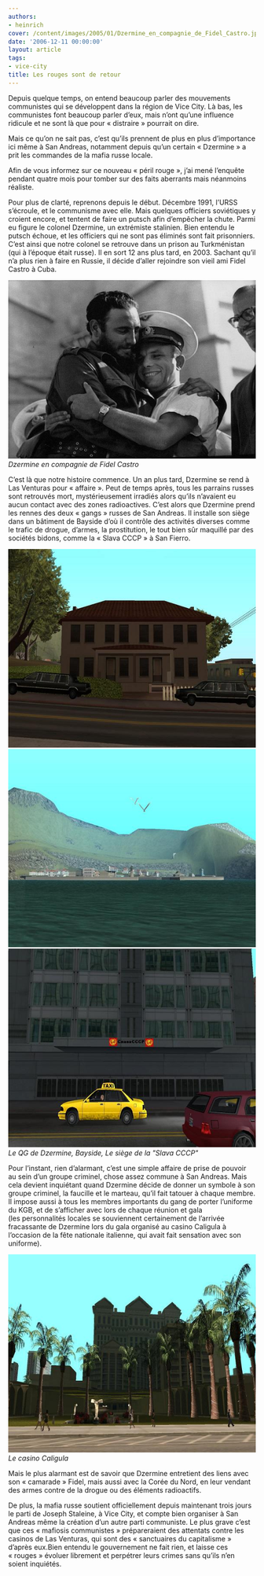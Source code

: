```yaml
---
authors:
- heinrich
cover: /content/images/2005/01/Dzermine_en_compagnie_de_Fidel_Castro.jpg
date: '2006-12-11 00:00:00'
layout: article
tags:
- vice-city
title: Les rouges sont de retour
---
```



Depuis quelque temps, on entend beaucoup parler des mouvements communistes qui se développent dans la région de Vice City. Là bas, les communistes font beaucoup parler d’eux, mais n’ont qu’une influence ridicule et ne sont là que pour «&nbsp;distraire&nbsp;» pourrait on dire.

Mais ce qu’on ne sait pas, c’est qu’ils prennent de plus en plus d’importance ici même à San Andreas, notamment depuis qu’un certain «&nbsp;Dzermine&nbsp;»&nbsp;a prit les commandes de la mafia russe locale.

Afin de vous informez sur ce nouveau «&nbsp;péril rouge&nbsp;», j’ai mené l’enquête pendant quatre mois pour tomber sur des faits aberrants mais néanmoins réaliste.

Pour plus de clarté, reprenons depuis le début. Décembre 1991, l’URSS s’écroule, et le communisme avec elle. Mais quelques officiers soviétiques y croient encore, et tentent de faire un putsch afin d’empêcher la chute. Parmi eu figure le colonel Dzermine, un extrémiste stalinien. Bien entendu le putsch échoue, et les officiers qui ne sont pas éliminés sont fait prisonniers. C’est ainsi que notre colonel se retrouve dans un prison au Turkménistan (qui à l’époque était russe). Il en sort 12 ans plus tard, en 2003. Sachant qu’il n’a plus rien à faire en Russie, il décide d’aller rejoindre son vieil ami Fidel Castro à Cuba.

![Dzermine en compagnie de Fidel Castro](/content/images/2005/01/Dzermine_en_compagnie_de_Fidel_Castro.jpg)
_Dzermine en compagnie de Fidel Castro_

C’est là que notre histoire commence. Un an plus tard, Dzermine se rend à Las Venturas pour «&nbsp;affaire&nbsp;». Peut de temps après, tous les parrains russes sont retrouvés mort, mystérieusement irradiés alors qu’ils n’avaient eu aucun contact avec des zones radioactives. C’est alors que Dzermine prend les rennes des deux «&nbsp;gangs&nbsp;» russes de San Andreas. Il installe son siège dans un bâtiment de Bayside d’où il contrôle des activités diverses comme le trafic de drogue, d’armes, la prostitution, le tout bien sûr maquillé par des sociétés bidons, comme la «&nbsp;Slava CCCP&nbsp;» à San Fierro.

![](/content/images/2005/01/Le_QG_de_Dzermine.jpg)
![](/content/images/2005/01/Bayside.jpg)
![Le QG de Dzermine, Bayside, Le siège de la "Slava CCCP"](/content/images/2005/01/La_slava_CCCP.jpg)
_Le QG de Dzermine, Bayside, Le siège de la "Slava CCCP"_

Pour l’instant, rien d’alarmant, c’est une simple affaire de prise de pouvoir au sein d’un groupe criminel, chose assez commune à San Andreas. Mais cela devient inquiétant quand Dzermine décide de donner un symbole à son groupe criminel, la faucille et le marteau, qu’il fait tatouer à chaque membre. Il impose aussi à tous les membres importants du gang de porter l’uniforme du KGB, et de s’afficher avec lors de chaque réunion et gala (les&nbsp;personnalités locales se souviennent certainement de l’arrivée fracassante de Dzermine lors du gala organisé au casino Caligula à l’occasion de la fête nationale italienne, qui avait fait sensation avec son uniforme).

![Le casino Caligula](/content/images/2005/01/Le_casino_Caligula.jpg)
_Le casino Caligula_

Mais le plus alarmant est de savoir que Dzermine entretient des liens avec son «&nbsp;camarade&nbsp;» Fidel, mais aussi avec la Corée du Nord, en leur vendant des armes contre de la drogue ou des éléments radioactifs.

De plus, la mafia russe soutient officiellement depuis maintenant trois jours le parti de Joseph Staleine,&nbsp;à Vice City, et compte bien organiser à San Andreas même la création d’un autre parti communiste.&nbsp;Le plus grave c’est que ces «&nbsp;mafiosis communistes&nbsp;» prépareraient des attentats contre les casinos de Las Venturas, qui sont des «&nbsp;sanctuaires du capitalisme&nbsp;» d’après eux.Bien entendu le gouvernement ne fait rien, et laisse ces «&nbsp;rouges&nbsp;» évoluer librement et perpétrer leurs crimes sans qu’ils n’en soient inquiétés.
